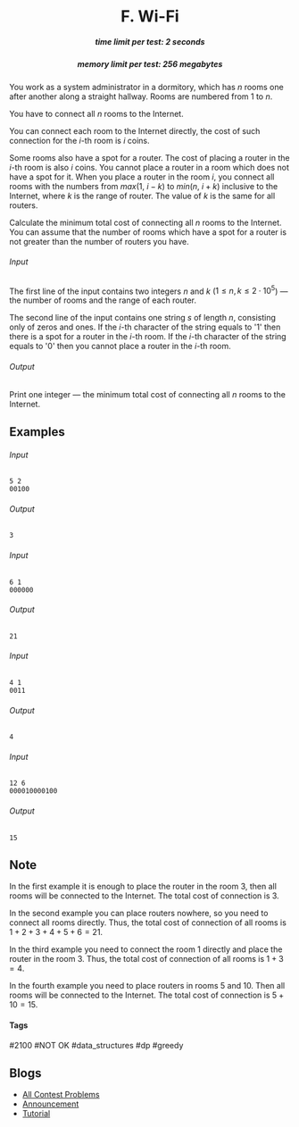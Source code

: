 <h1 style='text-align: center;'> F. Wi-Fi</h1>

<h5 style='text-align: center;'>time limit per test: 2 seconds</h5>
<h5 style='text-align: center;'>memory limit per test: 256 megabytes</h5>

You work as a system administrator in a dormitory, which has $n$ rooms one after another along a straight hallway. Rooms are numbered from $1$ to $n$.

You have to connect all $n$ rooms to the Internet.

You can connect each room to the Internet directly, the cost of such connection for the $i$-th room is $i$ coins. 

Some rooms also have a spot for a router. The cost of placing a router in the $i$-th room is also $i$ coins. You cannot place a router in a room which does not have a spot for it. When you place a router in the room $i$, you connect all rooms with the numbers from $max(1,~i - k)$ to $min(n,~i + k)$ inclusive to the Internet, where $k$ is the range of router. The value of $k$ is the same for all routers. 

Calculate the minimum total cost of connecting all $n$ rooms to the Internet. You can assume that the number of rooms which have a spot for a router is not greater than the number of routers you have.

###### Input

The first line of the input contains two integers $n$ and $k$ ($1 \le n, k \le 2 \cdot 10^5$) — the number of rooms and the range of each router.

The second line of the input contains one string $s$ of length $n$, consisting only of zeros and ones. If the $i$-th character of the string equals to '1' then there is a spot for a router in the $i$-th room. If the $i$-th character of the string equals to '0' then you cannot place a router in the $i$-th room.

###### Output

Print one integer — the minimum total cost of connecting all $n$ rooms to the Internet.

## Examples

###### Input


```text
5 2
00100
```
###### Output


```text
3
```
###### Input


```text
6 1
000000
```
###### Output


```text
21
```
###### Input


```text
4 1
0011
```
###### Output


```text
4
```
###### Input


```text
12 6
000010000100
```
###### Output


```text
15
```
## Note

In the first example it is enough to place the router in the room $3$, then all rooms will be connected to the Internet. The total cost of connection is $3$.

In the second example you can place routers nowhere, so you need to connect all rooms directly. Thus, the total cost of connection of all rooms is $1 + 2 + 3 + 4 + 5 + 6 = 21$.

In the third example you need to connect the room $1$ directly and place the router in the room $3$. Thus, the total cost of connection of all rooms is $1 + 3 = 4$.

In the fourth example you need to place routers in rooms $5$ and $10$. Then all rooms will be connected to the Internet. The total cost of connection is $5 + 10 = 15$.



#### Tags 

#2100 #NOT OK #data_structures #dp #greedy 

## Blogs
- [All Contest Problems](../Codeforces_Round_587_(Div._3).md)
- [Announcement](../blogs/Announcement.md)
- [Tutorial](../blogs/Tutorial.md)
